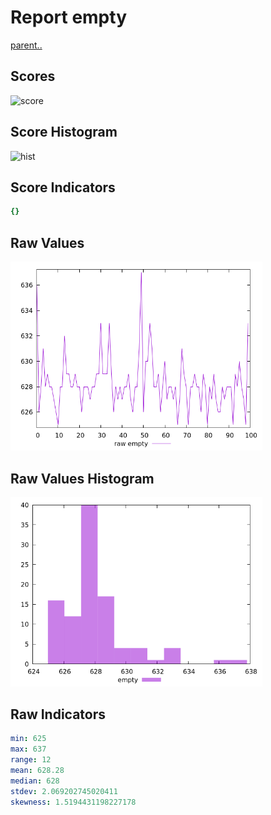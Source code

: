 # Report empty

[parent..](./..)  


## Scores

![score](./score.png)  

## Score Histogram

![hist](./hist.png)  

## Score Indicators

```yaml
{}

```

## Raw Values

![raw](./raw.png)  

## Raw Values Histogram

![raw hist](./raw_hist.png)  

## Raw Indicators

```yaml
min: 625
max: 637
range: 12
mean: 628.28
median: 628
stdev: 2.069202745020411
skewness: 1.5194431198227178

```

<style>
  img {
    max-width: 80%;
  }
</style>
      
